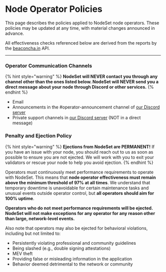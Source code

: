 # Node Operator Policies

This page describes the policies applied to NodeSet node operators. These policies may be updated at any time, with material changes announced in advance.

All effectiveness checks referenced below are derived from the reports by the [beaconcha.in](https://beaconcha.in/) API.

***

### Operator Communication Channels

{% hint style="warning" %}
**NodeSet will NEVER contact you through any channel other than the ones listed below. NodeSet will NEVER send you a direct message about your node through Discord or other services.**
{% endhint %}

* Email
* Announcements in the #operator-announcement channel of [our Discord server](https://discord.gg/dNshadxVkg)
* Private support channels in [our Discord server](https://discord.gg/dNshadxVkg) (NOT in a direct message)

### Penalty and Ejection Policy

{% hint style="warning" %}
**Ejections from NodeSet are PERMANENT!** If you have an issue with your node, you should reach out to us as soon as possible to ensure you are not ejected. We will work with you to exit your validators or rescue your node to help you avoid ejection.
{% endhint %}

Operators must continuously meet performance requirements to operate with NodeSet. This means that **node operator effectiveness must remain above the minimum threshold of 97% at all times**. We understand that temporary downtime is unavoidable for certain maintenance tasks and unusual events outside operator control, but **all operators should aim for 100% uptime**.

**Operators who do not meet performance requirements will be ejected.** **NodeSet will not make exceptions for any operator for any reason other than large, network-level events.**

Also note that operators may also be ejected for behavioral violations, including but not limited to:

* Persistently violating professional and community guidelines
* Being slashed (e.g., double signing attestations)
* MEV theft
* Providing false or misleading information in the application
* Behavior deemed detrimental to the network or community
